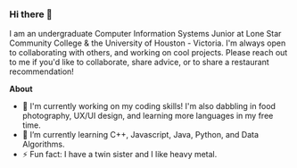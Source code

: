 ### Hi there 👋

I am an undergraduate Computer Information Systems Junior at Lone Star Community College & the University of Houston - Victoria. I'm always open to collaborating with others, and working on cool projects. Please reach out to me if you'd like to collaborate, share advice, or to share a restaurant recommendation! 

**About**
- 🔭 I'm currently working on my coding skills! I'm also dabbling in food photography, UX/UI design, and learning more languages in my free time. 
- 🌱 I’m currently learning C++, Javascript, Java, Python, and Data Algorithms. 
- ⚡ Fun fact: I have a twin sister and I like heavy metal. 
